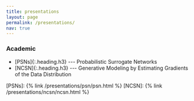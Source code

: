 ```yaml
---
title: presentations
layout: page
permalink: /presentations/
nav: true
---
```


### Academic
* [PSNs]{:.heading.h3} --- Probabilistic Surrogate Networks
* [NCSN]{:.heading.h3} --- Generative Modeling by Estimating Gradients of the
  Data Distribution

[PSNs]: {% link /presentations/psn/psn.html %}
[NCSN]: {% link /presentations/ncsn/ncsn.html %}
